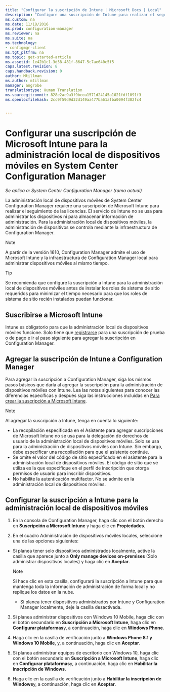 ```yaml
---
title: "Configurar la suscripción de Intune | Microsoft Docs | Local"
description: "Configure una suscripción de Intune para realizar el seguimiento de las licencias de la administración local de dispositivos móviles en System Center Configuration Manager."
ms.custom: na
ms.date: 11/18/2016
ms.prod: configuration-manager
ms.reviewer: na
ms.suite: na
ms.technology:
- configmgr-client
ms.tgt_pltfrm: na
ms.topic: get-started-article
ms.assetid: 1e42b1c1-3d58-481f-8647-5c7ae640c5f5
caps.latest.revision: 8
caps.handback.revision: 0
author: Mtillman
ms.author: mtillman
manager: angrobe
translationtype: Human Translation
ms.sourcegitcommit: 828e2ac9a3f9bcea1571d24145a1021fdf1091f3
ms.openlocfilehash: 2cc9f59d9d32d149aa477ba61afba0094f302fc4


---
```

# <a name="set-up-a-microsoft-intune-subscription-for-on-premises-mobile-device-management-in-system-center-configuration-manager"></a>Configurar una suscripción de Microsoft Intune para la administración local de dispositivos móviles en System Center Configuration Manager

*Se aplica a: System Center Configuration Manager (rama actual)*

La administración local de dispositivos móviles de System Center Configuration Manager requiere una suscripción de Microsoft Intune para realizar el seguimiento de las licencias. El servicio de Intune no se usa para administrar los dispositivos ni para almacenar información de administración. Para la administración local de dispositivos móviles, la administración de dispositivos se controla mediante la infraestructura de Configuration Manager.  

> [!NOTE]  
> A partir de la versión 1610, Configuration Manager admite el uso de Microsoft Intune y la infraestructura de Configuration Manager local para administrar dispositivos móviles al mismo tiempo.   

> [!TIP]  
>  Se recomienda que configure la suscripción a Intune para la administración local de dispositivos móviles antes de instalar los roles de sistema de sitio requeridos para minimizar el tiempo necesario para que los roles de sistema de sitio recién instalados puedan funcionar.  

##  <a name="sign-up-for-microsoft-intune"></a>Suscribirse a Microsoft Intune  
 Intune es obligatorio para que la administración local de dispositivos móviles funcione. Solo tiene que [registrarse](http://www.microsoft.com/en-us/server-cloud/products/microsoft-intune/) para una suscripción de prueba o de pago e ir al paso siguiente para agregar la suscripción en Configuration Manager.  

##  <a name="add-the-intune-subscription-to-configuration-manager"></a>Agregar la suscripción de Intune a Configuration Manager  
 Para agregar la suscripción a Configuration Manager, siga los mismos pasos básicos que daría al agregar la suscripción para la administración de dispositivos móviles con Intune. Lea las notas siguientes para conocer las diferencias específicas y después siga las instrucciones incluidas en [Para crear la suscripción a Microsoft Intune](../deploy-use/setup-hybrid-mdm.md#step-3-configure-intune-subscription).  

> [!NOTE]  
>  Al agregar la suscripción a Intune, tenga en cuenta lo siguiente:  
>   
>  -   La recopilación especificada en el Asistente para agregar suscripciones de Microsoft Intune no se usa para la delegación de derechos de usuario de la administración local de dispositivos móviles. Solo se usa para la administración de dispositivos móviles con Intune. Sin embargo, debe especificar una recopilación para que el asistente continúe.  
> -   Se omite el valor del código de sitio especificado en el asistente para la administración local de dispositivos móviles. El código de sitio que se utiliza es la que especifique en el perfil de inscripción que otorga permisos de usuario para inscribir dispositivos.  
> -   No habilite la autenticación multifactor. No se admite en la administración local de dispositivos móviles.  

##  <a name="configure-the-intune-subscription-for-on-premises-mobile-device-management"></a>Configurar la suscripción a Intune para la administración local de dispositivos móviles  

1.  En la consola de Configuration Manager, haga clic con el botón derecho en **Suscripción a Microsoft Intune** y haga clic en **Propiedades**.  

2.  En el cuadro Administración de dispositivos móviles locales, seleccione una de las opciones siguientes:

  - Si planea tener solo dispositivos administrados localmente, active la casilla que aparece junto a **Only manage devices on-premises** (Solo administrar dispositivos locales) y haga clic en **Aceptar**.  

      > [!NOTE]  
      >  Si hace clic en esta casilla, configurará la suscripción a Intune para que mantenga toda la información de administración de forma local y no replique los datos en la nube.  

    - Si planea tener dispositivos administrados por Intune y Configuration Manager localmente, deje la casilla desactivada.

3.  Si planea administrar dispositivos con Windows 10 Mobile, haga clic con el botón secundario en **Suscripción a Microsoft Intune**, haga clic en **Configurar plataformas**y, a continuación, haga clic en  **Windows Phone**.  

4.  Haga clic en la casilla de verificación junto a **Windows Phone 8.1 y Windows 10 Mobile**, y, a continuación, haga clic en **Aceptar**.  

5.  Si planea administrar equipos de escritorio con Windows 10, haga clic con el botón secundario en **Suscripción a Microsoft Intune**, haga clic en **Configurar plataformas**y, a continuación, haga clic en **Habilitar la inscripción de Windows**.  

6.  Haga clic en la casilla de verificación junto a **Habilitar la inscripción de Windows**y, a continuación, haga clic en **Aceptar**.  



<!--HONumber=Dec16_HO3-->


